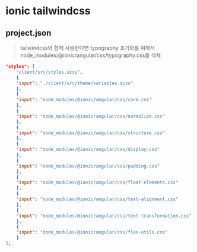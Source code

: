 # ionic tailwindcss

## project.json

> tailwindcss와 함께 사용한다면 typography 초기화를 위해서 node_modules/@ionic/angular/css/typography.css를 삭제

```json
"styles": [
    "client/src/styles.scss",
    {
    "input": "./client/src/theme/variables.scss"
    },
    {
    "input": "node_modules/@ionic/angular/css/core.css"
    },
    {
    "input": "node_modules/@ionic/angular/css/normalize.css"
    },
    {
    "input": "node_modules/@ionic/angular/css/structure.css"
    },
    {
    "input": "node_modules/@ionic/angular/css/display.css"
    },
    {
    "input": "node_modules/@ionic/angular/css/padding.css"
    },
    {
    "input": "node_modules/@ionic/angular/css/float-elements.css"
    },
    {
    "input": "node_modules/@ionic/angular/css/text-alignment.css"
    },
    {
    "input": "node_modules/@ionic/angular/css/text-transformation.css"
    },
    {
    "input": "node_modules/@ionic/angular/css/flex-utils.css"
    }
],
```
